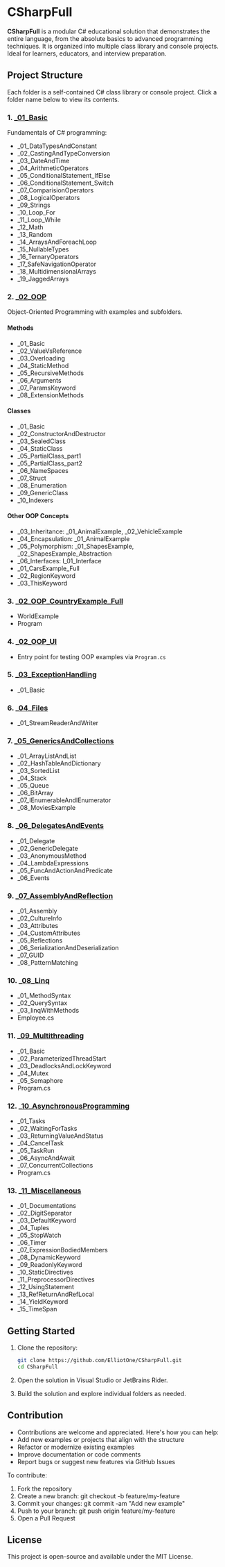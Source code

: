 # CSharpFull

**CSharpFull** is a modular C# educational solution that demonstrates the entire language, from the absolute basics to advanced programming techniques. It is organized into multiple class library and console projects. Ideal for learners, educators, and interview preparation.

## Project Structure

Each folder is a self-contained C# class library or console project. Click a folder name below to view its contents.

### 1. [_01_Basic](./_01_Basic)

Fundamentals of C# programming:

- _01_DataTypesAndConstant
- _02_CastingAndTypeConversion
- _03_DateAndTime
- _04_ArithmeticOperators
- _05_ConditionalStatement_IfElse
- _06_ConditionalStatement_Switch
- _07_ComparisionOperators
- _08_LogicalOperators
- _09_Strings
- _10_Loop_For
- _11_Loop_While
- _12_Math
- _13_Random
- _14_ArraysAndForeachLoop
- _15_NullableTypes
- _16_TernaryOperators
- _17_SafeNavigationOperator
- _18_MultidimensionalArrays
- _19_JaggedArrays

### 2. [_02_OOP](./_02_OOP)

Object-Oriented Programming with examples and subfolders.

#### Methods

- _01_Basic
- _02_ValueVsReference
- _03_Overloading
- _04_StaticMethod
- _05_RecursiveMethods
- _06_Arguments
- _07_ParamsKeyword
- _08_ExtensionMethods

#### Classes

- _01_Basic
- _02_ConstructorAndDestructor
- _03_SealedClass
- _04_StaticClass
- _05_PartialClass_part1
- _05_PartialClass_part2
- _06_NameSpaces
- _07_Struct
- _08_Enumeration
- _09_GenericClass
- _10_Indexers

#### Other OOP Concepts

- _03_Inheritance: _01_AnimalExample, _02_VehicleExample  
- _04_Encapsulation: _01_AnimalExample  
- _05_Polymorphism: _01_ShapesExample, _02_ShapesExample_Abstraction  
- _06_Interfaces: I_01_Interface  
- _01_CarsExample_Full  
- _02_RegionKeyword  
- _03_ThisKeyword

### 3. [_02_OOP_CountryExample_Full](./_02_OOP_CountryExample_Full)

- WorldExample  
- Program

### 4. [_02_OOP_UI](./_02_OOP_UI)

- Entry point for testing OOP examples via `Program.cs`

### 5. [_03_ExceptionHandling](./_03_ExceptionHandling)

- _01_Basic

### 6. [_04_Files](./_04_Files)

- _01_StreamReaderAndWriter

### 7. [_05_GenericsAndCollections](./_05_GenericsAndCollections)

- _01_ArrayListAndList
- _02_HashTableAndDictionary
- _03_SortedList
- _04_Stack
- _05_Queue
- _06_BitArray
- _07_IEnumerableAndIEnumerator
- _08_MoviesExample

### 8. [_06_DelegatesAndEvents](./_06_DelegatesAndEvents)

- _01_Delegate
- _02_GenericDelegate
- _03_AnonymousMethod
- _04_LambdaExpressions
- _05_FuncAndActionAndPredicate
- _06_Events

### 9. [_07_AssemblyAndReflection](./_07_AssemblyAndReflection)

- _01_Assembly
- _02_CultureInfo
- _03_Attributes
- _04_CustomAttributes
- _05_Reflections
- _06_SerializationAndDeserialization
- _07_GUID
- _08_PatternMatching
  
### 10. [_08_Linq](./_08_Linq)

- _01_MethodSyntax  
- _02_QuerySyntax  
- _03_linqWithMethods  
- Employee.cs

### 11. [_09_Multithreading](./_09_Multithreading)

- _01_Basic  
- _02_ParameterizedThreadStart  
- _03_DeadlocksAndLockKeyword  
- _04_Mutex  
- _05_Semaphore  
- Program.cs

### 12. [_10_AsynchronousProgramming](./_10_AsynchronousProgramming)

- _01_Tasks  
- _02_WaitingForTasks  
- _03_ReturningValueAndStatus  
- _04_CancelTask  
- _05_TaskRun  
- _06_AsyncAndAwait  
- _07_ConcurrentCollections  
- Program.cs

### 13. [_11_Miscellaneous](./_11_Miscellaneous)

- _01_Documentations  
- _02_DigitSeparator  
- _03_DefaultKeyword  
- _04_Tuples  
- _05_StopWatch  
- _06_Timer  
- _07_ExpressionBodiedMembers  
- _08_DynamicKeyword  
- _09_ReadonlyKeyword  
- _10_StaticDirectives  
- _11_PreprocessorDirectives  
- _12_UsingStatement  
- _13_RefReturnAndRefLocal  
- _14_YieldKeyword  
- _15_TimeSpan

## Getting Started

1. Clone the repository:

   ```bash
   git clone https://github.com/ElliotOne/CSharpFull.git
   cd CSharpFull

2. Open the solution in Visual Studio or JetBrains Rider.
3. Build the solution and explore individual folders as needed.

## Contribution

- Contributions are welcome and appreciated. Here's how you can help:
- Add new examples or projects that align with the structure
- Refactor or modernize existing examples
- Improve documentation or code comments
- Report bugs or suggest new features via GitHub Issues

To contribute:
1. Fork the repository
2. Create a new branch: git checkout -b feature/my-feature
3. Commit your changes: git commit -am "Add new example"
4. Push to your branch: git push origin feature/my-feature
5. Open a Pull Request

## License
This project is open-source and available under the MIT License.
